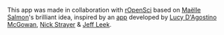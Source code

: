 This app was made in collaboration with [rOpenSci](http://ropensci.org) based on [Maëlle Salmon](https://twitter.com/ma_salmon)'s brilliant idea, inspired by an [app](https://jhubiostatistics.shinyapps.io/papr/) developed by [Lucy D'Agostino McGowan](https://twitter.com/LucyStats), [Nick Strayer](https://twitter.com/NicholasStrayer) & [Jeff Leek](https://twitter.com/jtleek).


